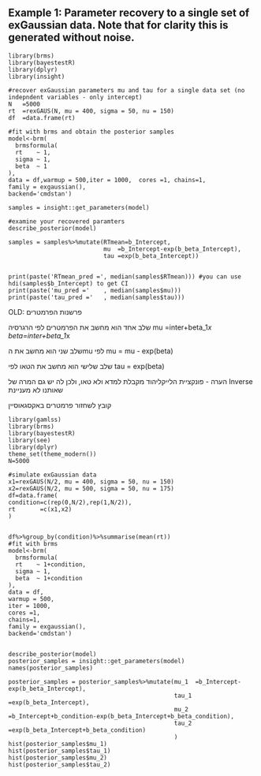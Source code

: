 ## Example 1: Parameter recovery to a single set of exGaussian data. Note that for clarity this is generated without noise.
```
library(brms)
library(bayestestR)
library(dplyr)
library(insight)

#recover exGaussian parameters mu and tau for a single data set (no indepndent variables - only intercept)
N   =5000
rt  =rexGAUS(N, mu = 400, sigma = 50, nu = 150)
df  =data.frame(rt)

#fit with brms and obtain the posterior samples
model<-brm( 
  brmsformula(
  rt    ~ 1,
  sigma ~ 1,
  beta  ~ 1
), 
data = df,warmup = 500,iter = 1000,  cores =1, chains=1,
family = exgaussian(),
backend='cmdstan')

samples = insight::get_parameters(model)

#examine your recovered paramters 
describe_posterior(model)

samples = samples%>%mutate(RTmean=b_Intercept,
                           mu  =b_Intercept-exp(b_beta_Intercept),
                           tau =exp(b_beta_Intercept))


print(paste('RTmean_pred =', median(samples$RTmean))) #you can use hdi(samples$b_Intercept) to get CI
print(paste('mu_pred ='    , median(samples$mu)))
print(paste('tau_pred ='   , median(samples$tau)))
```





OLD:
פרשנות הפרמטרים



שלב אחד הוא מחשב את הפרמטרים לפי הרגרסיה
mu =inter+beta_1*x
beta=inter+beta_1*x

שלב שני הוא מחשב את הmu לפי
mu = mu - exp(beta)

שלב שלישי הוא מחשב את הטאו לפי
tau = exp(beta)

הערה - פונקציית הלייקליהוד מקבלת למדא ולא טאו, ולכן לה יש גם המרה של Inverse שאותנו לא מעניינת


קובץ לשחזור פרמטרים באקסגאוסיין

```
library(gamlss)
library(brms)
library(bayestestR)
library(see)
library(dplyr)
theme_set(theme_modern())
N=5000

#simulate exGaussian data
x1=rexGAUS(N/2, mu = 400, sigma = 50, nu = 150)
x2=rexGAUS(N/2, mu = 500, sigma = 50, nu = 175)
df=data.frame(
condition=c(rep(0,N/2),rep(1,N/2)),
rt       =c(x1,x2)
)


df%>%group_by(condition)%>%summarise(mean(rt))
#fit with brms
model<-brm( 
  brmsformula(
  rt    ~ 1+condition,
  sigma ~ 1,
  beta  ~ 1+condition
), 
data = df,
warmup = 500,
iter = 1000,    
cores =1,
chains=1,
family = exgaussian(),
backend='cmdstan')


describe_posterior(model)
posterior_samples = insight::get_parameters(model)
names(posterior_samples)

posterior_samples = posterior_samples%>%mutate(mu_1  =b_Intercept-exp(b_beta_Intercept),
                                               tau_1 =exp(b_beta_Intercept),
                                               mu_2  =b_Intercept+b_condition-exp(b_beta_Intercept+b_beta_condition),
                                               tau_2 =exp(b_beta_Intercept+b_beta_condition)
                                               )
hist(posterior_samples$mu_1)
hist(posterior_samples$tau_1)
hist(posterior_samples$mu_2)
hist(posterior_samples$tau_2)

```

